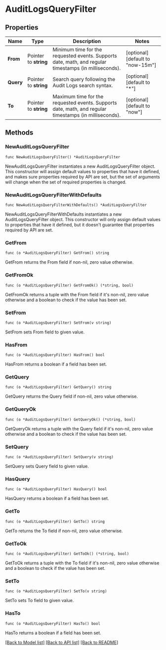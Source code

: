 # AuditLogsQueryFilter

## Properties

| Name      | Type                  | Description                                                                                           | Notes                             |
| --------- | --------------------- | ----------------------------------------------------------------------------------------------------- | --------------------------------- |
| **From**  | Pointer to **string** | Minimum time for the requested events. Supports date, math, and regular timestamps (in milliseconds). | [optional] [default to "now-15m"] |
| **Query** | Pointer to **string** | Search query following the Audit Logs search syntax.                                                  | [optional] [default to "*"]       |
| **To**    | Pointer to **string** | Maximum time for the requested events. Supports date, math, and regular timestamps (in milliseconds). | [optional] [default to "now"]     |

## Methods

### NewAuditLogsQueryFilter

`func NewAuditLogsQueryFilter() *AuditLogsQueryFilter`

NewAuditLogsQueryFilter instantiates a new AuditLogsQueryFilter object.
This constructor will assign default values to properties that have it defined,
and makes sure properties required by API are set, but the set of arguments
will change when the set of required properties is changed.

### NewAuditLogsQueryFilterWithDefaults

`func NewAuditLogsQueryFilterWithDefaults() *AuditLogsQueryFilter`

NewAuditLogsQueryFilterWithDefaults instantiates a new AuditLogsQueryFilter object.
This constructor will only assign default values to properties that have it defined,
but it doesn't guarantee that properties required by API are set.

### GetFrom

`func (o *AuditLogsQueryFilter) GetFrom() string`

GetFrom returns the From field if non-nil, zero value otherwise.

### GetFromOk

`func (o *AuditLogsQueryFilter) GetFromOk() (*string, bool)`

GetFromOk returns a tuple with the From field if it's non-nil, zero value otherwise
and a boolean to check if the value has been set.

### SetFrom

`func (o *AuditLogsQueryFilter) SetFrom(v string)`

SetFrom sets From field to given value.

### HasFrom

`func (o *AuditLogsQueryFilter) HasFrom() bool`

HasFrom returns a boolean if a field has been set.

### GetQuery

`func (o *AuditLogsQueryFilter) GetQuery() string`

GetQuery returns the Query field if non-nil, zero value otherwise.

### GetQueryOk

`func (o *AuditLogsQueryFilter) GetQueryOk() (*string, bool)`

GetQueryOk returns a tuple with the Query field if it's non-nil, zero value otherwise
and a boolean to check if the value has been set.

### SetQuery

`func (o *AuditLogsQueryFilter) SetQuery(v string)`

SetQuery sets Query field to given value.

### HasQuery

`func (o *AuditLogsQueryFilter) HasQuery() bool`

HasQuery returns a boolean if a field has been set.

### GetTo

`func (o *AuditLogsQueryFilter) GetTo() string`

GetTo returns the To field if non-nil, zero value otherwise.

### GetToOk

`func (o *AuditLogsQueryFilter) GetToOk() (*string, bool)`

GetToOk returns a tuple with the To field if it's non-nil, zero value otherwise
and a boolean to check if the value has been set.

### SetTo

`func (o *AuditLogsQueryFilter) SetTo(v string)`

SetTo sets To field to given value.

### HasTo

`func (o *AuditLogsQueryFilter) HasTo() bool`

HasTo returns a boolean if a field has been set.

[[Back to Model list]](../README.md#documentation-for-models) [[Back to API list]](../README.md#documentation-for-api-endpoints) [[Back to README]](../README.md)
